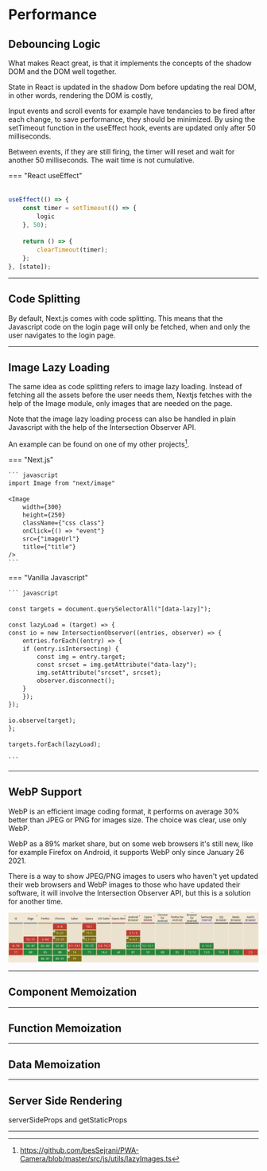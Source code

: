 # Performance

## Debouncing Logic

What makes React great, is that it implements the concepts of the shadow DOM and the DOM well together.

State in React is updated in the shadow Dom before updating the real DOM, in other words, rendering the DOM is costly,

Input events and scroll events for example have tendancies to be fired after each change, to save performance, they should be minimized. By using the setTimeout function in the useEffect hook, events are updated only after 50 milliseconds.

Between events, if they are still firing, the timer will reset and wait for another 50 milliseconds. The wait time is not cumulative.

=== "React useEffect"

```Javascript

useEffect(() => {
    const timer = setTimeout(() => {
        logic
    }, 50);

    return () => {
        clearTimeout(timer);
    };
}, [state]);

```

<hr/>

## Code Splitting

By default, Next.js comes with code splitting. This means that the Javascript code on the login page will only be fetched, when and only the user navigates to the login page.

<hr/>

## Image Lazy Loading

The same idea as code splitting refers to image lazy loading. Instead of fetching all the assets before the user needs them, Nextjs fetches with the help of the Image module, only images that are needed on the page.

Note that the image lazy loading process can also be handled in plain Javascript with the help of the Intersection Observer API.

An example can be found on one of my other projects[^1].

[^1]: https://github.com/besSejrani/PWA-Camera/blob/master/src/js/utils/lazyImages.ts

=== "Next.js"

    ``` javascript
    import Image from "next/image"

    <Image
        width={300}
        height={250}
        className={"css class"}
        onClick={() => "event"}
        src={"imageUrl"}
        title={"title"}
    />
    ```

=== "Vanilla Javascript"

    ``` javascript

    const targets = document.querySelectorAll("[data-lazy]");

    const lazyLoad = (target) => {
    const io = new IntersectionObserver((entries, observer) => {
        entries.forEach((entry) => {
        if (entry.isIntersecting) {
            const img = entry.target;
            const srcset = img.getAttribute("data-lazy");
            img.setAttribute("srcset", srcset);
            observer.disconnect();
        }
        });
    });

    io.observe(target);
    };

    targets.forEach(lazyLoad);

    ```

<hr/>

## WebP Support

WebP is an efficient image coding format, it performs on average 30% better than JPEG or PNG for images size. The choice was clear, use only WebP.

WebP as a 89% market share, but on some web browsers it's still new, like for example Firefox on Android, it supports WebP only since January 26 2021.

There is a way to show JPEG/PNG images to users who haven't yet updated their web browsers and WebP images to those who have updated their software, it will involve the Intersection Observer API, but this is a solution for another time.

![webp support](../images/webpCompatbility.png)

<hr/>

## Component Memoization

<hr/>

## Function Memoization

<hr/>

## Data Memoization

<hr/>

## Server Side Rendering

serverSideProps and getStaticProps

<hr/>
